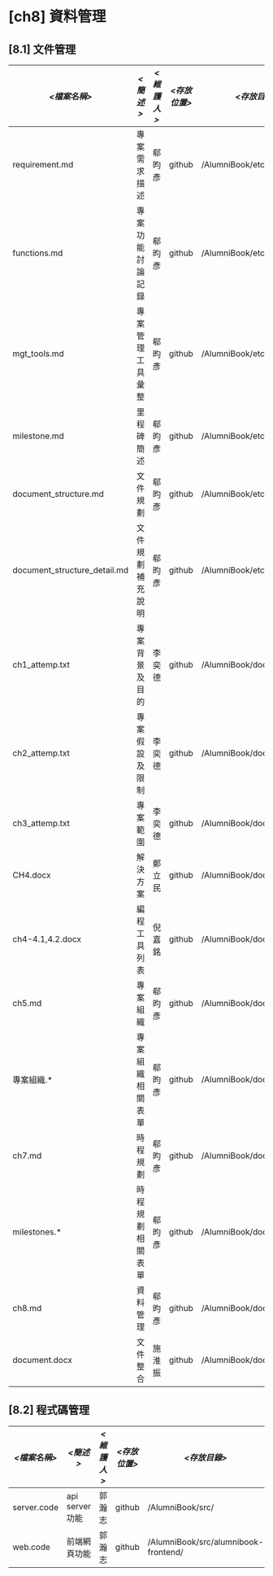 # [ch8] 資料管理

## [8.1] 文件管理

| *<檔案名稱>*  | *<簡述>* | *<維護人>* | *<存放位置>* | *<存放目錄>* |  
| ------------ | ------------- | ------------- | ------------ | ------------- | 
| requirement.md | 專案需求描述 | 郗昀彥 | github | /AlumniBook/etc/ |
| functions.md | 專案功能討論記錄 | 郗昀彥 | github | /AlumniBook/etc/ |
| mgt_tools.md | 專案管理工具彙整 | 郗昀彥 | github | /AlumniBook/etc/ |
| milestone.md | 里程碑簡述 | 郗昀彥 | github | /AlumniBook/etc/ |
| document_structure.md | 文件規劃 | 郗昀彥 | github | /AlumniBook/etc/ |
| document_structure_detail.md | 文件規劃補充說明 | 郗昀彥 | github | /AlumniBook/etc/ |
| ch1_attemp.txt | 專案背景及目的 | 李奕德 | github | /AlumniBook/doc/ch123/ |
| ch2_attemp.txt | 專案假設及限制 | 李奕德 | github | /AlumniBook/doc/ch123/ |
| ch3_attemp.txt | 專案範圍 | 李奕德 | github | /AlumniBook/doc/ch123/ |
| CH4.docx | 解決方案 | 鄭立民 | github | /AlumniBook/doc/ch4/ |
| ch4-4.1,4.2.docx | 編程工具列表 | 倪嘉銘 | github | /AlumniBook/doc/ch4/ |
| ch5.md | 專案組織 | 郗昀彥 | github | /AlumniBook/doc/ch5/ |
| 專案組織.* | 專案組織相關表單 | 郗昀彥 | github | /AlumniBook/doc/ch5/ |
| ch7.md | 時程規劃 | 郗昀彥 | github | /AlumniBook/doc/ch7/ |
| milestones.* | 時程規劃相關表單 | 郗昀彥 | github | /AlumniBook/doc/ch7/ |
| ch8.md | 資料管理 | 郗昀彥 | github | /AlumniBook/doc/ch8/ |
| document.docx | 文件整合 | 施淮振 | github | /AlumniBook/doc/integrated/ |


## [8.2] 程式碼管理

| *<檔案名稱>*  | *<簡述>* | *<維護人>* | *<存放位置>* | *<存放目錄>* |  
| ------------ | ------------- | ------------- | ------------ | ------------- | 
| server.code | api server功能 | 郭瀚志 | github | /AlumniBook/src/  |
| web.code | 前端網頁功能 | 郭瀚志 | github | /AlumniBook/src/alumnibook-frontend/  | 


